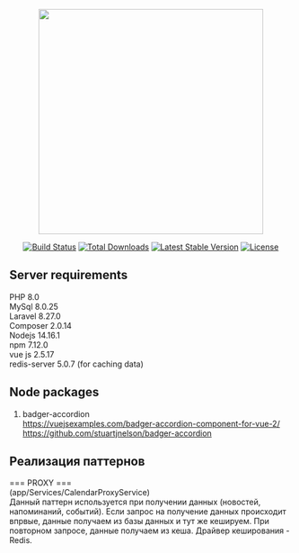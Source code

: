 <p align="center"><a href="https://laravel.com" target="_blank"><img src="https://raw.githubusercontent.com/laravel/art/master/logo-lockup/5%20SVG/2%20CMYK/1%20Full%20Color/laravel-logolockup-cmyk-red.svg" width="400"></a></p>

<p align="center">
<a href="https://travis-ci.org/laravel/framework"><img src="https://travis-ci.org/laravel/framework.svg" alt="Build Status"></a>
<a href="https://packagist.org/packages/laravel/framework"><img src="https://img.shields.io/packagist/dt/laravel/framework" alt="Total Downloads"></a>
<a href="https://packagist.org/packages/laravel/framework"><img src="https://img.shields.io/packagist/v/laravel/framework" alt="Latest Stable Version"></a>
<a href="https://packagist.org/packages/laravel/framework"><img src="https://img.shields.io/packagist/l/laravel/framework" alt="License"></a>
</p>

## Server requirements
PHP 8.0 <br>
MySql 8.0.25 <br>
Laravel 8.27.0 <br>
Composer 2.0.14 <br>
Nodejs 14.16.1 <br>
npm 7.12.0 <br>
vue js 2.5.17 <br>
redis-server 5.0.7 (for caching data) <br>

## Node packages
1. badger-accordion <br>
https://vuejsexamples.com/badger-accordion-component-for-vue-2/ <br>
https://github.com/stuartjnelson/badger-accordion <br>

## Реализация паттернов
=== PROXY === <br>
(app/Services/CalendarProxyService) <br>
Данный паттерн используется при получении данных (новостей, напоминаний, событий). Если запрос на получение данных происходит впрвые,
данные получаем из базы данных и тут же кешируем. При повторном запросе, данные получаем из кеша. Драйвер кеширования - Redis. <br>
